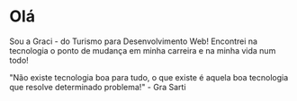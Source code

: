 # Olá
Sou a Graci - do Turismo para Desenvolvimento Web!
Encontrei na tecnologia o ponto de mudança em minha carreira e na minha vida num todo!

"Não existe tecnologia boa para tudo, o que existe é aquela boa tecnologia que resolve determinado problema!" - Gra Sarti
